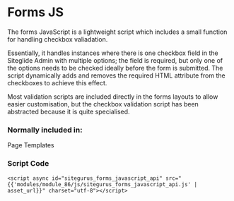 # Forms JS

The forms JavaScript is a lightweight script which includes a small function for handling checkbox valiadation.

Essentially, it handles instances where there is one checkbox field in the Siteglide Admin with multiple options; the field is required, but only one of the options needs to be checked ideally before the form is submitted. The script dynamically adds and removes the required HTML attribute from the checkboxes to achieve this effect.

Most validation scripts are included directly in the forms layouts to allow easier customisation, but the checkbox validation script has been abstracted because it is quite specialised.

### Normally included in: <a href="#normally-included-in" id="normally-included-in"></a>

Page Templates

### Script Code <a href="#script-code" id="script-code"></a>

```liquid
<script async id="sitegurus_forms_javascript_api" src="{{'modules/module_86/js/sitegurus_forms_javascript_api.js' | asset_url}}" charset="utf-8"></script>
```

